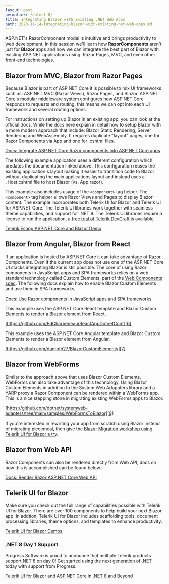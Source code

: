 ```yaml
---
layout: post
permalink: /dotnet-8/
title: Integrating Blazor with Existing .NET Web Apps
path: 2023-11-14-integrating-blazor-with-existing-net-web-apps.md
---
```


ASP.NET's RazorComponent model is intuitive and brings productivity to web development. In this session we'll learn how **RazorComponents** aren't just for **Blazor** apps and how we can integrate the best part of Blazor with existing ASP.NET applications using: Razor Pages, MVC, and even other front-end technologies.

## Blazor from MVC, Blazor from Razor Pages

Because Blazor is part of ASP.NET Core it is possible to mix UI frameworks such as: ASP.NET MVC (Razor Views), Razor Pages, and Blazor. ASP.NET Core's modular middleware system configures how ASP.NET Core responds to requests and routing, this means we can opt into each UI framework and several routing options.

For instructions on setting up Blazor in an existing app, you can look at the official docs. While the docs here explain in detail how to setup Blazor with a more modern approach that include: Blazor Static Rendering, Server Rendering and WebAssembly. It requires duplicate "layout" pages; one for Razor Components via App and one for .cshtml files.

[Docs: Integrate ASP.NET Core Razor components into ASP.NET Core apps][1]

The following example application uses a different configuration which predates the documentation linked above. This configuration reuses the existing application's layout making it easier to transition code to Blazor without duplicating the main applications layout and instead uses a _Host.cshtml file to host Blazor (vs. App.razor).

This example also includes usage of the `<component>` tag helper. The `<component>` tag helper allows Razor Views and Pages to display Blazor content. The example incorporates both Telerik UI for Blazor and Telerik UI for ASP.NET Core. The Telerik UI libraries work together with seamless theme capabilities, and support for .NET 8. The Telerik UI libraries require a license to run the application, a [free trial of Telerik DevCraft][2] is available.

[Telerik Eshop ASP.NET Core and Blazor Demo][3]


## Blazor from Angular, Blazor from React

If an application is hosted by ASP.NET Core it can take advantage of Razor Components. Even if the current app does not use one of the ASP.NET Core UI stacks integrating Blazor is still possible. The core of using Razor components in JavaScript apps and SPA frameworks relies on a web standard technology called Custom Elements, part of the [Web Components spec][4]. The following docs explain how to enable Blazor Custom Elements and use them in SPA frameworks.

[Docs: Use Razor components in JavaScript apps and SPA frameworks][5]

This example uses the ASP.NET Core React template and Blazor Custom Elements to render a Blazor element from React.

[https://github.com/EdCharbeneau/ReactAppDotnetConf][6]

This example uses the ASP.NET Core Angular template and Blazor Custom Elements to render a Blazor element from Angular.

[https://github.com/danroth27/BlazorCustomElements][7]

## Blazor from WebForms

Similar to the approach above that uses Blazor Custom Elements, WebForms can also take advantage of this technology. Using Blazor Custom Elements in addition to the System Web Adapaters library and a YARP proxy a Razor Component can be rendered within a WebForms app. This is a nice stepping stone in migrating existing WebForms apps to Blazor.

[https://github.com/dotnet/systemweb-adapters/tree/main/samples/WebFormsToBlazor][9]

If you're interested in rewriting your app from scratch using Blazor instead of migrating piecemeal, then give the [Blazor Migration workshop using Telerik UI for Blazor a try][10]. 

## Blazor from Web API

Razor Components can also be rendered directly from Web API, docs on how this is accomplished can be found below.

[Docs: Render Razor ASP.NET Core Web API][11]

## Telerik UI for Blazor

Make sure you check out the full range of capabilities possible with Telerik UI for Blazor. There are over 100 components to help build your next Blazor app. In addtion, Telerik UI for Blazor includes scaffolding tools, document processing libraries, theme options, and templates to enhance productivity.

[Telerik UI for Blazor Demos][12]

### .NET 8 Day 1 Support

Progress Software is proud to announce that multiple Telerik products support NET 8 on day 0! Get started using the next generation of .NET today with support from Progress.

[Telerik UI for Blazor and ASP.NET Core in .NET 8 and Beyond][13]

  [1]: https://learn.microsoft.com/en-us/aspnet/core/blazor/components/integration?view=aspnetcore-8.0
  [2]: https://www.telerik.com/devcraft
  [3]: https://github.com/EdCharbeneau/telerik-eshop-sample-app-aspnetcore
  [4]: https://developer.mozilla.org/en-US/docs/Web/API/Web_components/Using_custom_elements
  [5]: https://learn.microsoft.com/en-us/aspnet/core/blazor/components/js-spa-frameworks?view=aspnetcore-7.0
  [6]: https://github.com/EdCharbeneau/ReactAppDotnetConf
  [7]: https://github.com/danroth27/BlazorCustomElements
  [8]: https://learn.microsoft.com/en-us/aspnet/core/blazor/components/render-components-outside-of-aspnetcore?view=aspnetcore-8.0
  [9]: https://github.com/dotnet/systemweb-adapters/tree/main/samples/WebFormsToBlazor
  [10]: https://www.telerik.com/campaigns/blazor-workshop-migration
  [11]: https://learn.microsoft.com/en-us/aspnet/core/blazor/components/integration?view=aspnetcore-8.0#return-a-razorcomponentresult-from-an-mvc-controller-action
  [12]: https://demos.telerik.com/blazor-ui
  [13]: https://www.telerik.com/blogs/net-8-support-aspnet-core-blazor
